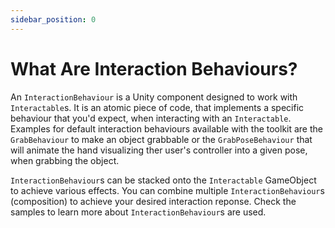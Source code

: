 ```yaml
---
sidebar_position: 0
---
```


# What Are Interaction Behaviours?

An `InteractionBehaviour` is a Unity component designed to work with `Interactable`s. It is an atomic piece of code, that implements a specific
behaviour that you'd expect, when interacting with an `Interactable`. Examples for default interaction behaviours available with the toolkit are
the `GrabBehaviour` to make an object grabbable or the `GrabPoseBehaviour` that will animate the hand visualizing ther user's controller into a given pose, when
grabbing the object.

`InteractionBehaviour`s can be stacked onto the `Interactable` GameObject to achieve various effects. You can combine multiple `InteractionBehaviour`s (composition) to achieve your desired interaction reponse. Check the samples to learn more about `InteractionBehaviour`s are used.